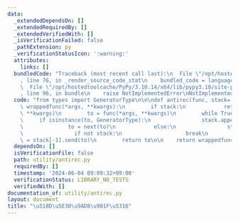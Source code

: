 ```yaml
---
data:
  _extendedDependsOn: []
  _extendedRequiredBy: []
  _extendedVerifiedWith: []
  _isVerificationFailed: false
  _pathExtension: py
  _verificationStatusIcon: ':warning:'
  attributes:
    links: []
  bundledCode: "Traceback (most recent call last):\n  File \"/opt/hostedtoolcache/PyPy/3.10.14/x64/lib/pypy3.10/site-packages/onlinejudge_verify/documentation/build.py\"\
    , line 76, in _render_source_code_stat\n    bundled_code = language.bundle(\n\
    \  File \"/opt/hostedtoolcache/PyPy/3.10.14/x64/lib/pypy3.10/site-packages/onlinejudge_verify/languages/python.py\"\
    , line 96, in bundle\n    raise NotImplementedError\nNotImplementedError\n"
  code: "from types import GeneratorType\n\n\ndef antirec(func, stack=[]):\n    def\
    \ wrappedfunc(*args, **kwargs):\n        if stack:\n            return func(*args,\
    \ **kwargs)\n        to = func(*args, **kwargs)\n        while True:\n       \
    \     if isinstance(to, GeneratorType):\n                stack.append(to)\n  \
    \              to = next(to)\n            else:\n                stack.pop()\n\
    \                if not stack:\n                    break\n                to\
    \ = stack[-1].send(to)\n        return to\n\n    return wrappedfunc\n"
  dependsOn: []
  isVerificationFile: false
  path: utility/antirec.py
  requiredBy: []
  timestamp: '2024-06-04 09:09:32+09:00'
  verificationStatus: LIBRARY_NO_TESTS
  verifiedWith: []
documentation_of: utility/antirec.py
layout: document
title: "\u518D\u5E30\u9AD8\u901F\u5316"
---
```

